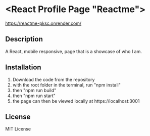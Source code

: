 # <React Profile Page "Reactme">
https://reactme-pksc.onrender.com/
## Description

A React, mobile responsive, page that is a showcase of who I am.

## Installation

1) Download the code from the repository
2) with the root folder in the terminal, run "npm install"
3) then "npm run build"
4) then "npm run start"
5) the page can then be viewed locally at https://localhost:3001








## License

MIT License

